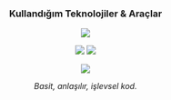 

<!-- Kullandığım teknolojiler -->
<h3 align="center"> Kullandığım Teknolojiler & Araçlar </h3>
<p align="center">
  <a href="https://skillicons.dev">
    <img src="https://skillicons.dev/icons?i=python,go,rust,js,ts,html,css,electron,vscode,powershell&perline=5&theme=dark" />
  </a>
</p>

<!-- GitHub İstatistiklerim -->
<p align="center">
  <img src ="https://github-readme-stats.vercel.app/api?username=ArdaYILDIZ-DEV&show_icons=true&count_private=true&theme=darcula&hide_border=true&bg_color=00000000&hide=issues,contribs">
  <img src ="https://github-readme-stats.vercel.app/api/top-langs/?username=ArdaYILDIZ-DEV&layout=compact&hide_border=true&theme=darcula&bg_color=00000000&langs_count=6&hide=jupyter%20notebook,tex,css,php&exclude_repo=Pacman-AI">
</p>

    
<p align="center">
  <img src="https://github-readme-stats.vercel.app/api/wakatime?username=ArdaDEV&layout=compact&theme=darcula&hide_border=true&bg_color=00000000" />
</p>

  
<!-- Motto -->
<p align="center">
  <em>Basit, anlaşılır, işlevsel kod.</em>
</p>

